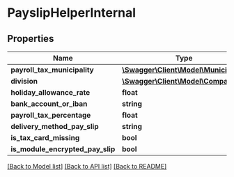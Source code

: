 # PayslipHelperInternal

## Properties
Name | Type | Description | Notes
------------ | ------------- | ------------- | -------------
**payroll_tax_municipality** | [**\Swagger\Client\Model\Municipality**](Municipality.md) |  | [optional] 
**division** | [**\Swagger\Client\Model\Company**](Company.md) |  | [optional] 
**holiday_allowance_rate** | **float** |  | [optional] 
**bank_account_or_iban** | **string** |  | [optional] 
**payroll_tax_percentage** | **float** |  | [optional] 
**delivery_method_pay_slip** | **string** |  | [optional] 
**is_tax_card_missing** | **bool** |  | [optional] 
**is_module_encrypted_pay_slip** | **bool** |  | [optional] 

[[Back to Model list]](../README.md#documentation-for-models) [[Back to API list]](../README.md#documentation-for-api-endpoints) [[Back to README]](../README.md)


